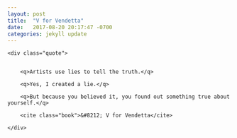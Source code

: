 ```yaml
---
layout: post
title:  "V for Vendetta"
date:   2017-08-20 20:17:47 -0700
categories: jekyll update
---
```


<div id="v" class="quote-wrapper">

	<div class="quote">


		<q>Artists use lies to tell the truth.</q>

		<q>Yes, I created a lie.</q>

		<q>But because you believed it, you found out something true about yourself.</q>

		<cite class="book">&#8212; V for Vendetta</cite>

	</div>

</div>